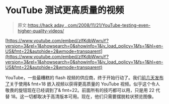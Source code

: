 # YouTube 测试更高质量的视频

> 原文:[https://hack aday . com/2008/11/21/YouTube-testing-even-higher-quality-videos/](https://hackaday.com/2008/11/21/youtube-testing-even-higher-quality-videos/)

[https://www.youtube.com/embed/zlfKdbWwruY?version=3&rel=1&showsearch=0&showinfo=1&iv_load_policy=1&fs=1&hl=en-US&fmt=22&autohide=2&wmode=transparent](https://www.youtube.com/embed/zlfKdbWwruY?version=3&rel=1&showsearch=0&showinfo=1&iv_load_policy=1&fs=1&hl=en-US&fmt=22&autohide=2&wmode=transparent)

YouTube，一些最糟糕的 flash 视频的供应商，终于开始行动了。我们[前几天发布了](http://hackaday.com/2008/11/13/working-with-high-quality-youtube-videos/)关于使用& fmt=18 嵌入视频以获得更高质量的 YouTube 视频。似乎这个令人敬畏的旋钮现在已经调到了& fmt=22。前面所有的技巧都可以用，只是用 22 代替 18。这一切都取决于高清版本可用。现在，他们只需要摆脱粒状预览图像。